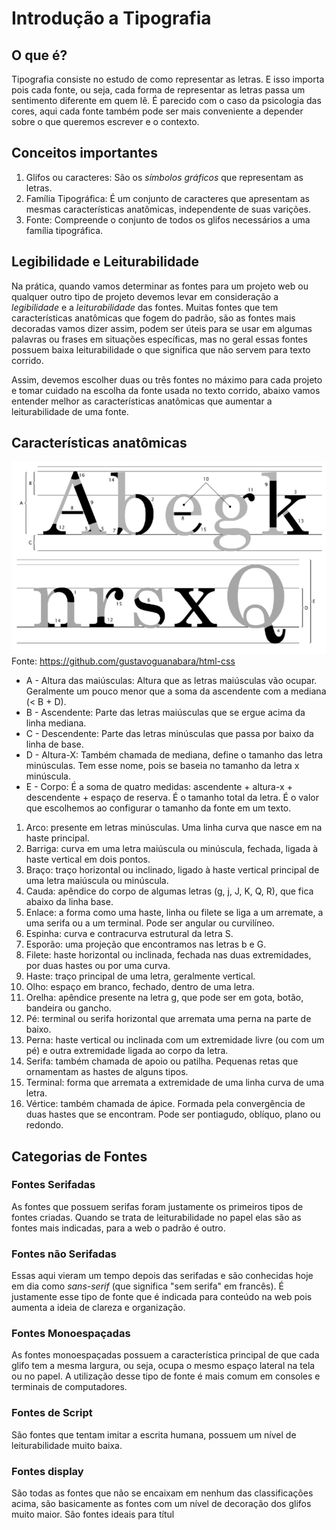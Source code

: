 # Introdução a Tipografia

## O que é?

Tipografia consiste no estudo de como representar as letras. E isso importa pois cada fonte, ou seja, cada forma de representar as letras passa um sentimento diferente em quem lê. É parecido com o caso da psicologia das cores, aqui cada fonte também pode ser mais conveniente a depender sobre o que queremos escrever e o contexto.

## Conceitos importantes

1. Glifos ou caracteres: São os *símbolos gráficos* que representam as letras.
2. Família Tipográfica: É um conjunto de caracteres que apresentam as mesmas características anatômicas, independente de suas varições.
3. Fonte: Compreende o conjunto de todos os glifos necessários a uma família tipográfica.

## Legibilidade e Leiturabilidade

Na prática, quando vamos determinar as fontes para um projeto web ou qualquer outro tipo de projeto devemos levar em consideração a *legibilidade* e a *leiturabilidade* das fontes. Muitas fontes que tem características anatômicas que fogem do padrão, são as fontes mais decoradas vamos dizer assim, podem ser úteis para se usar em algumas palavras ou frases em situações específicas, mas no geral essas fontes possuem baixa leiturabilidade o que significa que não servem para texto corrido.

Assim, devemos escolher duas ou três fontes no máximo para cada projeto e tomar cuidado na escolha da fonte usada no texto corrido, abaixo vamos entender melhor as características anatômicas que aumentar a leiturabilidade de uma fonte.

## Características anatômicas

![](imagens/anatomia_do_tipo.png)
Fonte: https://github.com/gustavoguanabara/html-css

- A - Altura das maiúsculas: Altura que as letras maiúsculas vão ocupar. Geralmente um pouco menor que a soma da ascendente com a mediana (< B + D).
- B - Ascendente: Parte das letras maiúsculas que se ergue acima da linha mediana.
- C - Descendente: Parte das letras minúsculas que passa por baixo da linha de base.
- D - Altura-X: Também chamada de mediana, define o tamanho das letra minúsculas. Tem esse nome, pois se baseia no tamanho da letra x minúscula.
- E - Corpo: É a soma de quatro medidas: ascendente + altura-x + descendente + espaço de reserva. É o tamanho total da letra. É o valor que escolhemos ao configurar o tamanho da fonte em um texto.

1. Arco: presente em letras minúsculas. Uma linha curva que nasce em na haste principal.
2. Barriga: curva em uma letra maiúscula ou minúscula, fechada, ligada à haste vertical em dois pontos.
3. Braço: traço horizontal ou inclinado, ligado à haste vertical principal de uma letra maiúscula ou minúscula.
4. Cauda: apêndice do corpo de algumas letras (g, j, J, K, Q, R), que fica abaixo da linha base.
5. Enlace: a forma como uma haste, linha ou filete se liga a um arremate, a uma serifa ou a um terminal. Pode ser angular ou curvilíneo.
6. Espinha: curva e contracurva estrutural da letra S.
7. Esporão: uma projeção que encontramos nas letras b e G.
8. Filete: haste horizontal ou inclinada, fechada nas duas extremidades, por duas hastes ou por uma curva.
9. Haste: traço principal de uma letra, geralmente vertical.
10. Olho: espaço em branco, fechado, dentro de uma letra.
11. Orelha: apêndice presente na letra g, que pode ser em gota, botão, bandeira ou gancho.
12. Pé: terminal ou serifa horizontal que arremata uma perna na parte de baixo.
13. Perna: haste vertical ou inclinada com um extremidade livre (ou com um pé) e outra extremidade ligada ao corpo da letra.
14. Serifa: também chamada de apoio ou patilha. Pequenas retas que ornamentam as hastes de alguns tipos.
15. Terminal: forma que arremata a extremidade de uma linha curva de uma letra.
16. Vértice: também chamada de ápice. Formada pela convergência de duas hastes que se encontram. Pode ser pontiagudo, oblíquo, plano ou redondo.

## Categorias de Fontes

### Fontes Serifadas

As fontes que possuem serifas foram justamente os primeiros tipos de fontes criadas. Quando se trata de leiturabilidade no papel elas são as fontes mais indicadas, para a web o padrão é outro.

### Fontes não Serifadas

Essas aqui vieram um tempo depois das serifadas e são conhecidas hoje em dia como *sans-serif* (que significa "sem serifa" em francês). É justamente esse tipo de fonte que é indicada para conteúdo na web pois aumenta a ideia de clareza e organização.

### Fontes Monoespaçadas

As fontes monoespaçadas possuem a característica principal de que cada glifo tem a mesma largura, ou seja, ocupa o mesmo espaço lateral na tela ou no papel. A utilização desse tipo de fonte é mais comum em consoles e terminais de computadores.

### Fontes de Script

São fontes que tentam imitar a escrita humana, possuem um nível de leiturabilidade muito baixa.

### Fontes display

São todas as fontes que não se encaixam em nenhum das classificações acima, são basicamente as fontes com um nível de decoração dos glifos muito maior. São fontes ideais para títul 